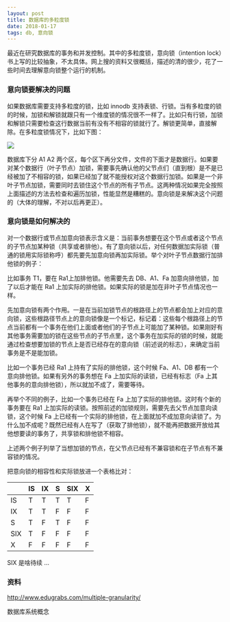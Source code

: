 ```yaml
---
layout: post
title: 数据库的多粒度锁
date: 2018-01-17
tags: db, 意向锁
---
```


最近在研究数据库的事务和并发控制。其中的多粒度锁，意向锁（intention lock）书上写的比较抽象，不太具体。网上搜的资料又很概括，描述的清的很少，花了一些时间去理解意向锁整个运行的机制。

<!-- more -->

### 意向锁要解决的问题

如果数据库需要支持多粒度的锁，比如 innodb 支持表锁、行锁。当有多粒度的锁的时候，加锁和解锁就跟只有一个维度锁的情况很不一样了。比如只有行锁，加锁和解锁只需要检查这行数据当前有没有不相容的锁就行了。解锁更简单，直接解除。在多粒度锁情况下，比如下图：

![](http://note-1255449501.file.myqcloud.com/2018-01-17-092738.jpg)

数据库下分 A1 A2 两个区，每个区下再分文件，文件的下面才是数据行。如果要对某个数据行（叶子节点）加锁，需要事先确认他的父节点们（直到根）是不是已经被加了不相容的锁，如果已经加了就不能授权对这个数据行加锁。如果是一个非叶子节点加锁，需要同时去锁住这个节点的所有子节点。这两种情况如果完全按照上面描述的方法去检查和遍历加锁，性能显然是糟糕的。意向锁是来解决这个问题的（大体的理解，不对以后再更正）。

### 意向锁是如何解决的

对一个数据行或节点加意向锁表示含义是：当前事务想要在这个节点或者这个节点的子节点加某种锁（共享或者排他）。有了意向锁以后，对任何数据加实际锁（普通的锁用实际锁称呼）都先要先加意向锁再加实际锁。举个对叶子节点数据行加排他锁的例子：

比如事务 T1，要在 Ra1上加排他锁。他需要先去 DB、A1、Fa 加意向排他锁，加了以后才能在 Ra1 上加实际的排他锁。如果实际的锁是加在非叶子节点情况也一样。

先加意向锁有两个作用。一是在当前加锁节点的根路径上的节点都会加上对应的意向锁，这些根路径节点上的意向锁像是一个标记，标记着：这些每个根路径上的节点当前都有一个事务在他们上面或者他们的子节点上可能加了某种锁。如果刚好有其他事务需要加的锁在这些节点的子节点里，这个事务在加实际的锁的时候，就能通过检查想要加锁的节点上是否已经存在的意向锁（前述说的标志），来确定当前事务是不是能加锁。

比如一个事务已经 Ra1 上持有了实际的排他锁，这个时候 Fa、A1、DB 都有一个意向排他锁。如果有另外的事务想在 Fa 上加实际的读锁，已经有标志（Fa 上其他事务的意向排他锁），所以就加不成了，需要等待。

再举个不同的例子，比如一个事务已经在 Fa 上加了实际的排他锁。这时有个新的事务要在 Ra1 上加实际的读锁。按照前述的加锁规则，需要先去父节点加意向读锁，这个时候 Fa 上已经有一个实际的排他锁，在上面就加不成加意向读锁了。为什么加不成呢？既然已经有人在写了（获取了排他锁），就不能再把数据开放给其他想要读的事务了，共享锁和排他锁不相容。

上述两个例子列举了当想加锁的节点，在父节点已经有不兼容锁和在子节点有不兼容锁的情况。

把意向锁的相容性和实际锁放进一个表格比对：

|      | IS   | IX   | S    | SIX  | X    |
| ---- | ---- | ---- | ---- | ---- | ---- |
| IS   | T    | T    | T    | T    | F    |
| IX   | T    | T    | F    | F    | F    |
| S    | T    | F    | T    | F    | F    |
| SIX  | T    | F    | F    | F    | F    |
| X    | F    | F    | F    | F    | F    |

SIX 是啥待续 ...

### 资料

http://www.edugrabs.com/multiple-granularity/

数据库系统概念